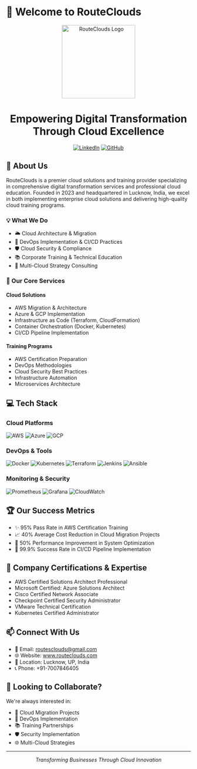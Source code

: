 # 👋 Welcome to RouteClouds

<div align="center">
  <img src="[Your company logo URL]" alt="RouteClouds Logo" width="200"/>
  
  # Empowering Digital Transformation Through Cloud Excellence
  
  [![LinkedIn](https://img.shields.io/badge/LinkedIn-RouteClouds-blue?style=flat-square&logo=linkedin)](https://www.linkedin.com/in/routeclouds)
  [![GitHub](https://img.shields.io/badge/GitHub-RouteClouds-black?style=flat-square&logo=github)](https://github.com/RouteClouds)
</div>

## 🚀 About Us

RouteClouds is a premier cloud solutions and training provider specializing in comprehensive digital transformation services and professional cloud education. Founded in 2023 and headquartered in Lucknow, India, we excel in both implementing enterprise cloud solutions and delivering high-quality cloud training programs.

### 💡 What We Do
- 🌥️ Cloud Architecture & Migration
- 🔄 DevOps Implementation & CI/CD Practices
- 🛡️ Cloud Security & Compliance
- 📚 Corporate Training & Technical Education
- 🤝 Multi-Cloud Strategy Consulting

### 🎯 Our Core Services

#### Cloud Solutions
- AWS Migration & Architecture
- Azure & GCP Implementation
- Infrastructure as Code (Terraform, CloudFormation)
- Container Orchestration (Docker, Kubernetes)
- CI/CD Pipeline Implementation

#### Training Programs
- AWS Certification Preparation
- DevOps Methodologies
- Cloud Security Best Practices
- Infrastructure Automation
- Microservices Architecture

## 💻 Tech Stack

### Cloud Platforms
![AWS](https://img.shields.io/badge/AWS-232F3E?style=for-the-badge&logo=amazon-aws)
![Azure](https://img.shields.io/badge/Azure-0089D6?style=for-the-badge&logo=microsoft-azure)
![GCP](https://img.shields.io/badge/GCP-4285F4?style=for-the-badge&logo=google-cloud)

### DevOps & Tools
![Docker](https://img.shields.io/badge/Docker-2496ED?style=for-the-badge&logo=docker)
![Kubernetes](https://img.shields.io/badge/Kubernetes-326CE5?style=for-the-badge&logo=kubernetes)
![Terraform](https://img.shields.io/badge/Terraform-7B42BC?style=for-the-badge&logo=terraform)
![Jenkins](https://img.shields.io/badge/Jenkins-D24939?style=for-the-badge&logo=jenkins)
![Ansible](https://img.shields.io/badge/Ansible-EE0000?style=for-the-badge&logo=ansible)

### Monitoring & Security
![Prometheus](https://img.shields.io/badge/Prometheus-E6522C?style=for-the-badge&logo=prometheus)
![Grafana](https://img.shields.io/badge/Grafana-F46800?style=for-the-badge&logo=grafana)
![CloudWatch](https://img.shields.io/badge/CloudWatch-FF4F8B?style=for-the-badge&logo=amazon-cloudwatch)

## 🏆 Our Success Metrics

- ✨ 95% Pass Rate in AWS Certification Training
- 📈 40% Average Cost Reduction in Cloud Migration Projects
- 🚀 50% Performance Improvement in System Optimization
- 💪 99.9% Success Rate in CI/CD Pipeline Implementation

## 🌟 Company Certifications & Expertise

- AWS Certified Solutions Architect Professional
- Microsoft Certified: Azure Solutions Architect
- Cisco Certified Network Associate
- Checkpoint Certified Security Administrator
- VMware Technical Certification
- Kubernetes Certified Administrator

## 📫 Connect With Us

- 📧 Email: routesclouds@gmail.com
- 🌐 Website: www.routeclouds.com
- 📍 Location: Lucknow, UP, India
- 📞 Phone: +91-7007846405

## 💼 Looking to Collaborate?

We're always interested in:
- 🤝 Cloud Migration Projects
- 🔄 DevOps Implementation
- 📚 Training Partnerships
- 🛡️ Security Implementation
- 🌐 Multi-Cloud Strategies

---

<div align="center">
  <i>Transforming Businesses Through Cloud Innovation</i>
</div>
